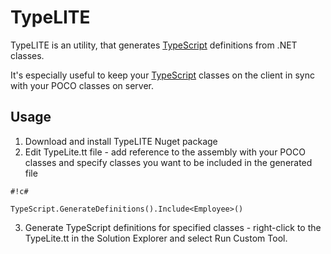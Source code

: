 # TypeLITE

TypeLITE is an utility, that generates [TypeScript](http://www.typescriptlang.org/) definitions from .NET classes. 

It's especially useful to keep your [TypeScript](http://www.typescriptlang.org/) classes on the client in sync with your POCO classes on server.

## Usage

1. Download and install TypeLITE Nuget  package
2. Edit TypeLite.tt file - add reference to the assembly with your POCO classes and specify classes you want to be included in the generated file

```
#!c#

TypeScript.GenerateDefinitions().Include<Employee>()
```

3. Generate TypeScript definitions for specified classes - right-click to the TypeLite.tt in the Solution Explorer and select Run Custom Tool.